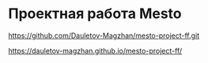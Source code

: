 # Проектная работа Mesto
https://github.com/Dauletov-Magzhan/mesto-project-ff.git

https://dauletov-magzhan.github.io/mesto-project-ff/
